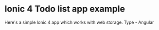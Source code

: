 # Ionic 4 Todo list app example
Here's a simple Ionic 4 app which works with web storage. 
Type - Angular